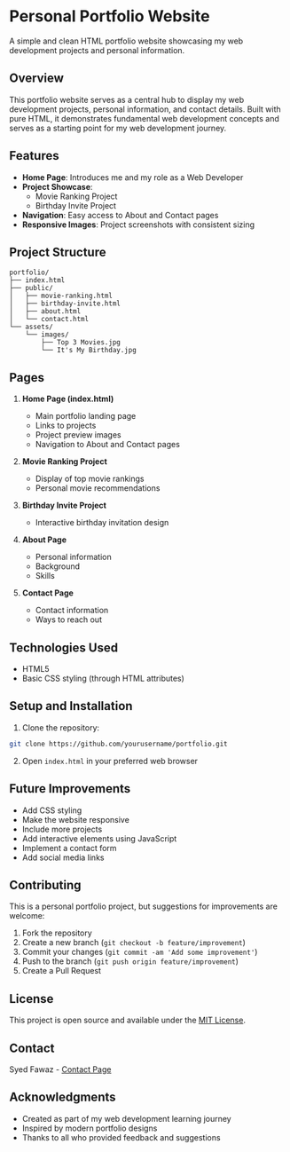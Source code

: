# Personal Portfolio Website

A simple and clean HTML portfolio website showcasing my web development projects and personal information.

## Overview

This portfolio website serves as a central hub to display my web development projects, personal information, and contact details. Built with pure HTML, it demonstrates fundamental web development concepts and serves as a starting point for my web development journey.

## Features

- **Home Page**: Introduces me and my role as a Web Developer
- **Project Showcase**: 
  - Movie Ranking Project
  - Birthday Invite Project
- **Navigation**: Easy access to About and Contact pages
- **Responsive Images**: Project screenshots with consistent sizing

## Project Structure

```
portfolio/
├── index.html
├── public/
│   ├── movie-ranking.html
│   ├── birthday-invite.html
│   ├── about.html
│   └── contact.html
└── assets/
    └── images/
        ├── Top 3 Movies.jpg
        └── It's My Birthday.jpg
```

## Pages

1. **Home Page (index.html)**
   - Main portfolio landing page
   - Links to projects
   - Project preview images
   - Navigation to About and Contact pages

2. **Movie Ranking Project**
   - Display of top movie rankings
   - Personal movie recommendations

3. **Birthday Invite Project**
   - Interactive birthday invitation design

4. **About Page**
   - Personal information
   - Background
   - Skills

5. **Contact Page**
   - Contact information
   - Ways to reach out

## Technologies Used

- HTML5
- Basic CSS styling (through HTML attributes)

## Setup and Installation

1. Clone the repository:
```bash
git clone https://github.com/yourusername/portfolio.git
```

2. Open `index.html` in your preferred web browser

## Future Improvements

- Add CSS styling
- Make the website responsive
- Include more projects
- Add interactive elements using JavaScript
- Implement a contact form
- Add social media links

## Contributing

This is a personal portfolio project, but suggestions for improvements are welcome:

1. Fork the repository
2. Create a new branch (`git checkout -b feature/improvement`)
3. Commit your changes (`git commit -am 'Add some improvement'`)
4. Push to the branch (`git push origin feature/improvement`)
5. Create a Pull Request

## License

This project is open source and available under the [MIT License](LICENSE).

## Contact

Syed Fawaz - [Contact Page](./public/contact.html)

## Acknowledgments

- Created as part of my web development learning journey
- Inspired by modern portfolio designs
- Thanks to all who provided feedback and suggestions
